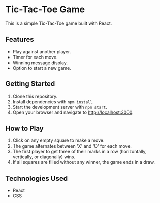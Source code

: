 # Tic-Tac-Toe Game

This is a simple Tic-Tac-Toe game built with React.

## Features

- Play against another player.
- Timer for each move.
- Winning message display.
- Option to start a new game.

## Getting Started

1. Clone this repository.
2. Install dependencies with `npm install`.
3. Start the development server with `npm start`.
4. Open your browser and navigate to [http://localhost:3000](http://localhost:3000).

## How to Play

1. Click on any empty square to make a move.
2. The game alternates between 'X' and 'O' for each move.
3. The first player to get three of their marks in a row (horizontally, vertically, or diagonally) wins.
4. If all squares are filled without any winner, the game ends in a draw.

## Technologies Used

- React
- CSS
